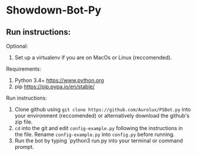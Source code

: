 # Showdown-Bot-Py
## Run instructions:
Optional: 
1. Set up a virtualenv if you are on MacOs or Linux (reccomended).

Requirements:
1. Python 3.4+ https://www.python.org
2. pip https://pip.pypa.io/en/stable/

Run instructions:
1. Clone github using `git clone https://github.com/Aurolux/PSBot.py` into your environment (reccomended) or alternatively download the github's zip file.
2. `cd` into the git and edit `config-example.py` following the instructions in the file. Rename `config-example.py` into `config.py` before running.
3. Run the bot by typing `python3 run.py into your terminal or command prompt.




<!--- 2. Install dependencies using `pip install -r requirements.txt` --->
